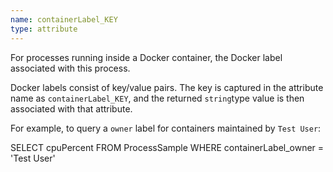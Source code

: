 ```yaml
---
name: containerLabel_KEY
type: attribute
---
```


For processes running inside a Docker container, the Docker label associated with this process.

Docker labels consist of key/value pairs. The key is captured in the attribute name as `containerLabel_KEY`, and the returned `string`type value is then associated with that attribute.

For example, to query a `owner` label for containers maintained by `Test User`:

SELECT cpuPercent FROM ProcessSample WHERE containerLabel\_owner = 'Test User'